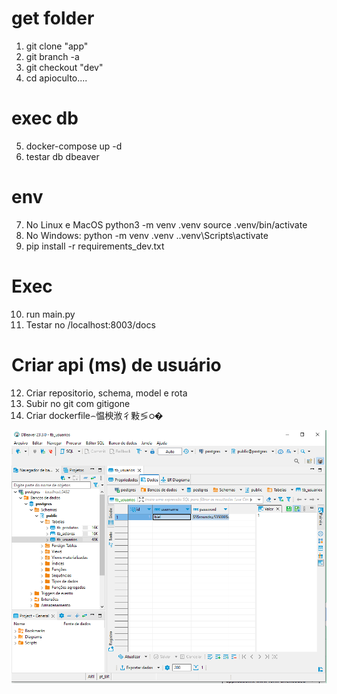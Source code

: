 ﻿
# get folder
1. git clone "app"
2. git branch -a 
3. git checkout "dev"
4. cd apioculto....

# exec db
5. docker-compose up -d
6. testar db dbeaver

# env
7. No Linux e MacOS
python3 -m venv .venv
source .venv/bin/activate
8. No Windows:
python -m venv .venv
.\.venv\Scripts\activate
9. pip install -r requirements_dev.txt
 
# Exec
10. run main.py
11. Testar no /localhost:8003/docs

# Criar api (ms) de usuário
12. Criar repositorio, schema, model e rota
13. Subir no git com gitigone
14. Criar dockerfile⌢愠楰浟彳敤≶ഠ�

<img src="banco.png">
